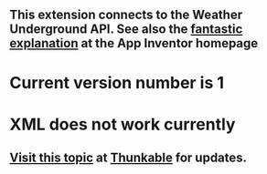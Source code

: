 ## This extension connects to the Weather Underground API. See also the [fantastic explanation](http://ai2.appinventor.mit.edu/reference/other/xml.html) at the App Inventor homepage

# Current version number is 1

# XML does not work currently

## [Visit this topic](https://community.thunkable.com/t/finally-here-weather-underground-api-extension/10791) at [Thunkable](http:/thunkable.com) for updates.